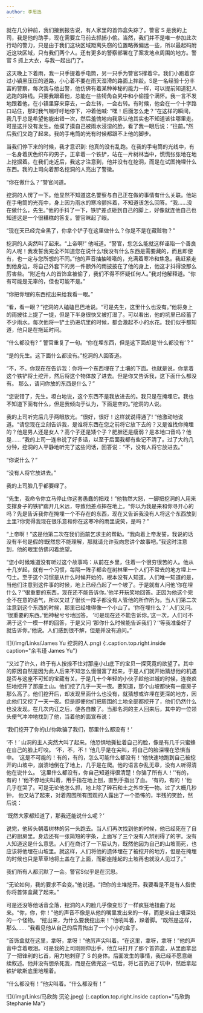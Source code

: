 ```yaml
---
author: 李思逸
---
```

就在几分钟前，我们接到报告说，有人家里的首饰盒失踪了。警官 S 是我的上司，我是他的助手，现在需要立马前去抓捕小偷。当然，我们并不是唯一参加此次行动的警力，只是由于我们这块区域距离失窃的位置略微偏远一些，所以最起码附近这块区域，只有我们两个人。还有更多的警察部署在了案发地点周围的地方。警官 S 抓上大衣，与我一起出门了。 

这天晚上下着雨，我一只手提着手电筒，另一只手为警官S撑着伞。我们小跑着穿过小镇黑压压的道路，小心着不要在雨天湿滑的路面上摔跤。S是一名经验十分丰富的警察，每次我与他出警，他仿佛有着某种神秘的能力一样，可以提前知道犯人逃跑的路线。只要我跟着他，总能在一些犄角旮旯中和小偷撞个满怀。我一言不发地跟着他，在小镇里穿来穿去，一会左转，一会右转。有时候，他会在一个十字路口站住，那时我气喘吁吁地停下，冲着他喊: “嘿！后面怎么走？”在这样的瞬间，我几乎总是希望他能出错一次，然后羞愧地向我承认他其实也不知道该往哪里走。可是这并没有发生。他摸了摸自己被雨水浸湿的脸，看了我一眼后说：“往前。”然后我们又跑了起来。我的手电筒的光有时候都跟不上他的脚步。

当我们停下来的时候，我才意识到: 他真的没有乱跑。在我的手电筒的光线中，有一名身着灰色织布的男子，正拿着一个铁铲，站在一片树林当中，慌慌张张地在地上挖掘着。在我们走近后，我这才注意到，他并没有在挖洞，而是在试图掩埋什么东西。我的上司向着那名挖洞的人亮出了警徽。 

“你在做什么？”警官问道。

挖洞的人愣了一下。他显然不知道这名警察与自己正在做的事情有什么关联。他站在手电筒的光亮中，身上因为雨水的寒冷颤抖着，不知道该怎么回答。“我......没在做什么，先生。”他的手抖了一下，铁铲差点砸到自己的脚上，好像就连他自己也知道这是一个很糟糕的答复。警官眯起了眼。 

“现在天已经完全黑了，你拿个铲子在这里做什么？你是不是在藏赃物？”

挖洞的人突然叫了起来。“上帝啊!” 他喊道。“警官，您怎么能就这样诬陷一个善良的人呢！我发誓我完全不知道您在说什么!我没有什么东西是需要藏的，而且即便有，也一定与您所想的不同。”他的声音抽抽嗒嗒的，充满着寒冷和焦急。我赶紧走到他身边，将自己外套下的另一件额外的雨披披在了他的身上，他这才抖得没那么厉害些。“附近有人的首饰盒被偷了，我们不得不怀疑任何人。”我对他解释道。“你有可能是无辜的，但也可能不是。”

“你把你埋的东西挖出来给我看一眼。”

“看，看一眼？”挖洞的人磕磕巴巴地说。“可是先生，这里什么也没有。”他将身上的雨披往上提了一提，但是下半身很快又被打湿了。可以看出，他的坑里已经蓄了不少雨水。每次他将一铲土扔进坑里的时候，都会激起不小的水花。我们似乎都知道，他只是在拖延时间。 

“什么都没有? ” 警官重复了一句。“你在埋东西，但是这下面却是‘什么都没有’？”

“是的先生。这下面什么都没有。”挖洞的人回答道。

“不，不。你现在在告诉我：你将一个东西埋在了土壤的下面。也就是说，你拿着这个铁铲将土挖开，然后将这个物体放了进去。但是你又告诉我，这下面什么都没有。 那么，请问你放的东西是什么？”

“您说错了，先生。坦白地说，这个东西不是我放进去的。我只是在掩埋它。我也不知道下面有什么，但是我倾向于认为，下面是空的。”挖洞的人说。

我的上司听完后几乎两眼放光。“很好，很好！这样就说得通了! ”他激动地说道。“请您现在立刻告诉我，是谁将东西在您之前将它放下去的？又是谁找你掩埋的？他是男人还是女人？高个子还是矮个子？肥胖还是瘦弱？是本地口音吗？他是...... ”我的上司一连串说了好多话，以至于后面我都有些记不清了。过了大约几分钟，挖洞的人平静地听完了这些问话，回答说：“不，没有人将它放进去。”

“你说什么？”

“没有人将它放进去。”

我的上司脸几乎都要绿了。

“先生，我命令你立马停止你这套愚蠢的把戏！”他勃然大怒，一脚把挖洞的人用来支撑身子的铁铲踹开几米远，导致他差点摔在地上。“你以为我是来和你寻开心的吗？先是告诉我你在掩埋一个不存在的东西，现在又告诉我没有人将这个东西放到土里?你觉得我现在很乐意和你在这寒冷的雨里说笑，是吗？”

“上帝啊！”这是他第二次在我们面前乞求主的帮助。“我向着上帝发誓，我说的话没有半句是假的!既然您不能理解，那就请允许我向您讲个故事吧。”我这时注意到，他的眼里仿佛闪着绝望。 

“您小时候难道没有听过这个故事吗：从前在乡里，住着一个很穷很苦的人。他从十几岁起，就有一个习惯，每隔一阵子都会在树林里一个人们不常去的地方埋上一勺土。至于这个习惯是从什么时候开始的，根本没有人知道。人们唯一知道的是，当他们注意到这件事的时候，地上已经凸起了一个坡了。于是就有人问他‘你在埋什么？’‘很重要的东西，现在还不能告诉你。’他半开玩笑地回答。正因为他这个完全不在意的语气，所以又过了很长一阵子都没有人管他的所作所为。当人们第二次注意到这个东西的时候，那里已经堆得像一个小山了。‘你在埋什么？’ 人们又问。 ‘很重要的东西。’他神秘兮兮地回答。 ‘可是现在还不能告诉你。’这一次，人们可不满于这个一模一样的回答，于是又问 ‘那你什么时候能告诉我们？’‘等我准备好了就告诉你。’他说。人们感到很不解，但是并没有追问。” 

![](/img/Links/James Yu 挖洞的人.png)
{:.caption.top.right.inside caption="余韦瑾 James Yu"}

“又过了许久，终于有人按捺不住对那座小山底下的宝贝一探究竟的欲望了。其中的原因自然是因为此人后来不知怎么慢慢富了起来，于是人们就开始猜想他的机遇是否与这座不可知的宝藏有关。于是几十个年轻的小伙子趁他进城的时候，连夜疯狂地挖开了那座土山。他们挖了几乎一天一夜。要知道，那个山坡都快有一座房子那么高了。他们挖开后，却发现里面什么也没有，就猜想或许埋在更深的地方，因此他们又挖了一天一夜。但是即便他们把周围的土地全部都挖开了，他们仍然什么也没发现。在几次内讧之后，便各自散了。当那名洞的主人回来后，其中的一位领头便气冲冲地找到了他，当着他的面宣布说：

‘我们挖开了你的山!你欺骗了我们，那里什么都没有！’

‘不！’ 山洞的主人突然大叫了起来。他恐惧地撕扯着自己的脸，像是有几千只蜜蜂在自己的脸上叮咬。 ‘不，不，不！’他几乎是在尖叫，将自己的脸深埋在恐惧当中。 ‘这是不可能的！有的，有的，怎么可能什么都没有！’他快速地跑到自己被挖开的山坡中，崩溃地倒在了地上，几乎是在爬。他的语言杂乱无章，没有人听得清他在说什么。 ‘这里什么都没有，你自己知道得很清楚！你骗了所有人！’‘有的， 有的！’他不停地尖叫着，用手指在地上刨，直到手指出了血。 ‘有的，有的！’他几乎在哭了。可是无论他怎么抓，地上除了碎石和土之外空无一物。过了大概几秒钟， 他又站了起来，对着周围所有围观的人露出了一个恐怖的，半残的笑脸，然后说：

‘既然大家都知道了，那我还能说什么呢？’

说完，他转头朝着树林的另一头跑去。当人们再次找到他的时候，他已经死在了自己的厨房里。身边还有一张简短的字条，上面写了三个没有人辨别得了的字。没有人知道这是什么意思。人们在商讨了一下后认为，既然他因为自己的山坡而死，也应该将他埋在山坡里。就这样，人们将他的遗体埋在了被挖开的地方，但是在掩埋的时候也只是草草地将土盖在了上面，而那座隆起的土坡再也就没人见过了。”

我们所有人都沉默了一会。警官S似乎是在沉思。 

“无论如何，我的要求不会变。”他说道。“把你的土堆挖开。我要看是不是有人指使你将首饰盒藏了起来。”

可是还没等他话音全落，挖洞的人的脸几乎像变形了一样疯狂地扭曲了起来。“你，你，你！”他的声音不像是从他的嘴里发出来的一样，而是来自土壤深处的一个怪物。 “挖出来，为什么要我挖出来！”他吼叫着，跺着脚。“既然是这样，那么...... ”我看见他从自己的后背掏出了一个小小的盒子。 

“首饰盒就在这里，拿呀，拿呀！”他厉声尖叫着。“在这里，拿呀，拿呀！”他的声音中含着眼泪。可是我的上司刚刚伸出手，他立马打开了那个首饰盒，从里面拿出了一把锋利的匕首，用力地刺穿了 S 的身体。后面发生的事情，我已经不愿意继续叙述。他并没有想杀死我，而是在做完这一切后，将匕首扔进了坑中，然后拿起铁铲歇斯底里地埋着。 

“什么都没有！”他尖叫着。“什么都没有！”

![](/img/Links/马欣韵 沉沦.jpeg)
{:.caption.top.right.inside caption="马欣韵 Stephanie Ma"}
